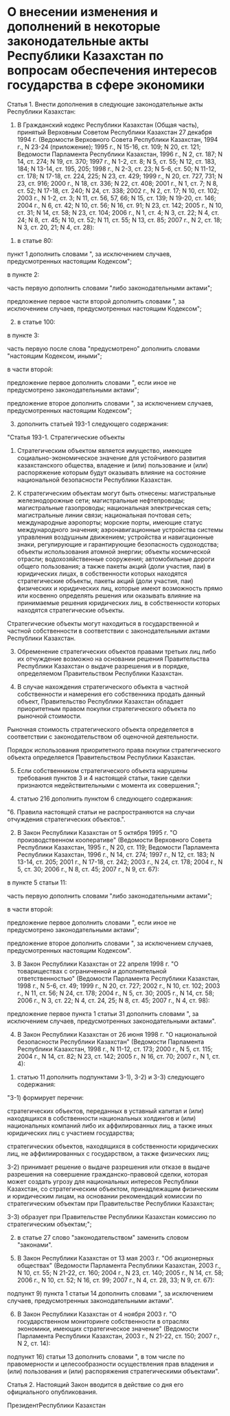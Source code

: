 # О внесении изменения и дополнений в некоторые законодательные акты Республики Казахстан по вопросам обеспечения интересов государства в сфере экономики

Статья 1. Внести дополнения в следующие законодательные акты Республики Казахстан:

1. В Гражданский кодекс Республики Казахстан (Общая часть), принятый Верховным Советом Республики Казахстан 27 декабря 1994 г. (Ведомости Верховного Совета Республики Казахстан, 1994 г., N 23-24 (приложение); 1995 г., N 15-16, ст. 109; N 20, ст. 121; Ведомости Парламента Республики Казахстан, 1996 г., N 2, ст. 187; N 14, ст. 274; N 19, ст. 370; 1997 г., N 1-2, ст. 8; N 5, ст. 55; N 12, ст. 183, 184; N 13-14, ст. 195, 205; 1998 г., N 2-3, ст. 23; N 5-6, ст. 50; N 11-12, ст. 178; N 17-18, ст. 224, 225; N 23, ст. 429; 1999 г., N 20, ст. 727, 731; N 23, ст. 916; 2000 г., N 18, ст. 336; N 22, ст. 408; 2001 г., N 1, ст. 7; N 8, ст. 52; N 17-18, ст. 240; N 24, ст. 338; 2002 г., N 2, ст. 17; N 10, ст. 102; 2003 г., N 1-2, ст. 3; N 11, ст. 56, 57, 66; N 15, ст. 139; N 19-20, ст. 146; 2004 г., N 6, ст. 42; N 10, ст. 56; N 16, ст. 91; N 23, ст. 142; 2005 г., N 10, ст. 31; N 14, ст. 58; N 23, ст. 104; 2006 г., N 1, ст. 4; N 3, ст. 22; N 4, ст. 24; N 8, ст. 45; N 10, ст. 52; N 11, ст. 55; N 13, ст. 85; 2007 г., N 2, ст. 18; N 3, ст. 20, 21; N 4, ст. 28):

1) в статье 80:

пункт 1 дополнить словами ", за исключением случаев, предусмотренных настоящим Кодексом";

в пункте 2:

часть первую дополнить словами "либо законодательными актами";

предложение первое части второй дополнить словами ", за исключением случаев, предусмотренных настоящим Кодексом";

2) в статье 100:

в пункте 3:

часть первую после слова "предусмотрено" дополнить словами "настоящим Кодексом, иными";

в части второй:

предложение первое дополнить словами ", если иное не предусмотрено законодательными актами";

предложение второе дополнить словами ", за исключением случаев, предусмотренных настоящим Кодексом";

3) дополнить статьей 193-1 следующего содержания:

"Статья 193-1. Стратегические объекты

1. Стратегическим объектом является имущество, имеющее социально-экономическое значение для устойчивого развития казахстанского общества, владение и (или) пользование и (или) распоряжение которым будут оказывать влияние на состояние национальной безопасности Республики Казахстан.

2. К стратегическим объектам могут быть отнесены: магистральные железнодорожные сети; магистральные нефтепроводы; магистральные газопроводы; национальная электрическая сеть; магистральные линии связи; национальная почтовая сеть; международные аэропорты; морские порты, имеющие статус международного значения; аэронавигационные устройства системы управления воздушным движением; устройства и навигационные знаки, регулирующие и гарантирующие безопасность судоходства; объекты использования атомной энергии; объекты космической отрасли; водохозяйственные сооружения; автомобильные дороги общего пользования; а также пакеты акций (доли участия, паи) в юридических лицах, в собственности которых находятся стратегические объекты, пакеты акций (доли участия, паи) физических и юридических лиц, которые имеют возможность прямо или косвенно определять решения или оказывать влияние на принимаемые решения юридических лиц, в собственности которых находятся стратегические объекты.

Стратегические объекты могут находиться в государственной и частной собственности в соответствии с законодательными актами Республики Казахстан.

3. Обременение стратегических объектов правами третьих лиц либо их отчуждение возможно на основании решения Правительства Республики Казахстан о выдаче разрешения и в порядке, определяемом Правительством Республики Казахстан.

4. В случае нахождения стратегического объекта в частной собственности и намерения его собственника продать данный объект, Правительство Республики Казахстан обладает приоритетным правом покупки стратегического объекта по рыночной стоимости.

Рыночная стоимость стратегического объекта определяется в соответствии с законодательством об оценочной деятельности.

Порядок использования приоритетного права покупки стратегического объекта определяется Правительством Республики Казахстан.

5. Если собственником стратегического объекта нарушены требования пунктов 3 и 4 настоящей статьи, такие сделки признаются недействительными с момента их совершения.";

4) статью 216 дополнить пунктом 6 следующего содержания:

"6. Правила настоящей статьи не распространяются на случаи отчуждения стратегических объектов.".

2. В Закон Республики Казахстан от 5 октября 1995 г. "О производственном кооперативе" (Ведомости Верховного Совета Республики Казахстан, 1995 г., N 20, ст. 119; Ведомости Парламента Республики Казахстан, 1996 г., N 14, ст. 274; 1997 г., N 12, ст. 183; N 13-14, ст. 205; 2001 г., N 17-18, ст. 242; 2003 г., N 24, ст. 178; 2004 г., N 5, ст. 30; 2006 г., N 8, ст. 45; 2007 г., N 9, ст. 67):

в пункте 5 статьи 11:

часть первую дополнить словами "либо законодательными актами";

в части второй:

предложение первое дополнить словами ", если иное не предусмотрено законодательными актами";

предложение второе дополнить словами ", за исключением случаев, предусмотренных настоящим Кодексом".

3. В Закон Республики Казахстан от 22 апреля 1998 г. "О товариществах с ограниченной и дополнительной ответственностью" (Ведомости Парламента Республики Казахстан, 1998 г., N 5-6, ст. 49; 1999 г., N 20, ст. 727; 2002 г., N 10, ст. 102; 2003 г., N 11, ст. 56; N 24, ст. 178; 2004 г., N 5, ст. 30; 2005 г., N 14, ст. 58; 2006 г., N 3, ст. 22; N 4, ст. 24, 25; N 8, ст. 45; 2007 г., N 4, ст. 98):

предложение первое пункта 1 статьи 31 дополнить словами ", за исключением случаев, предусмотренных законодательными актами".

4. В Закон Республики Казахстан от 26 июня 1998 г. "О национальной безопасности Республики Казахстан" (Ведомости Парламента Республики Казахстан, 1998 г., N 11-12, ст. 173; 2000 г., N 5, ст. 115; 2004 г., N 14, ст. 82; N 23, ст. 142; 2005 г., N 16, ст. 70; 2007 г., N 1, ст. 4):

1) статью 11 дополнить подпунктами 3-1), 3-2) и 3-3) следующего содержания:

"3-1) формирует перечни:

стратегических объектов, переданных в уставный капитал и (или) находящихся в собственности национальных холдингов и (или) национальных компаний либо их аффилированных лиц, а также иных юридических лиц с участием государства;

стратегических объектов, находящихся в собственности юридических лиц, не аффилиированных с государством, а также физических лиц;

3-2) принимает решение о выдаче разрешения или отказе в выдаче разрешения на совершение гражданско-правовой сделки, которая может создать угрозу для национальных интересов Республики Казахстан, со стратегическим объектом, принадлежащим физическим и юридическим лицам, на основании рекомендаций комиссии по стратегическим объектам при Правительстве Республики Казахстан;

3-3) образует при Правительстве Республики Казахстан комиссию по стратегическим объектам;";

2) в статье 27 слово "законодательством" заменить словом "законами".

5. В Закон Республики Казахстан от 13 мая 2003 г. "Об акционерных обществах" (Ведомости Парламента Республики Казахстан, 2003 г., N 10, ст. 55; N 21-22, ст. 160; 2004 г., N 23, ст. 140; 2005 г., N 14, ст. 58; 2006 г., N 10, ст. 52; N 16, ст. 99; 2007 г., N 4, ст. 28, 33; N 9, ст. 67):

подпункт 9) пункта 1 статьи 14 дополнить словами ", за исключением случаев, предусмотренных законодательными актами".

6. В Закон Республики Казахстан от 4 ноября 2003 г. "О государственном мониторинге собственности в отраслях экономики, имеющих стратегическое значение" (Ведомости Парламента Республики Казахстан, 2003 г., N 21-22, ст. 150; 2007 г., N 2, ст. 14):

подпункт 16) статьи 13 дополнить словами ", в том числе по правомерности и целесообразности осуществления прав владения и (или) пользования и (или) распоряжения стратегическими объектами".

Статья 2. Настоящий Закон вводится в действие со дня его официального опубликования.

ПрезидентРеспублики Казахстан

